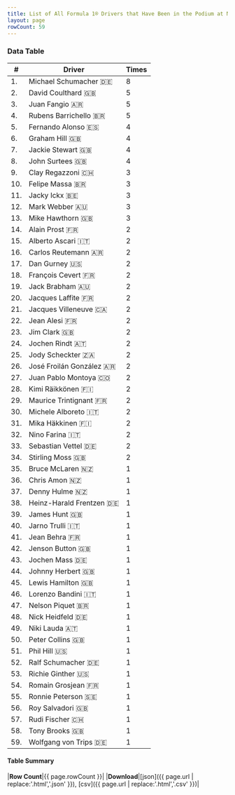 ```yaml
---
title: List of All Formula 1® Drivers that Have Been in the Podium at Nürburgring
layout: page
rowCount: 59
---
```


<canvas id="chart" width="400" height="180"></canvas>
<script>
var data = {
    "datasets": [
        {
            "backgroundColor": [
                "#f3a935",
                "#f3a935",
                "#f3a935",
                "#f3a935",
                "#f3a935",
                "#f3a935",
                "#f3a935",
                "#f3a935",
                "#f3a935",
                "#f3a935",
                "#f3a935",
                "#f3a935",
                "#f3a935",
                "#f3a935",
                "#f3a935",
                "#f3a935",
                "#f3a935",
                "#f3a935",
                "#f3a935",
                "#f3a935",
                "#f3a935",
                "#f3a935",
                "#f3a935",
                "#f3a935",
                "#f3a935",
                "#f3a935",
                "#f3a935",
                "#f3a935",
                "#f3a935",
                "#f3a935",
                "#f3a935",
                "#f3a935",
                "#f3a935",
                "#f3a935",
                "#f3a935",
                "#f3a935",
                "#f3a935",
                "#f3a935",
                "#f3a935",
                "#f3a935",
                "#f3a935",
                "#f3a935",
                "#f3a935",
                "#f3a935",
                "#f3a935",
                "#f3a935",
                "#f3a935",
                "#f3a935",
                "#f3a935",
                "#f3a935",
                "#f3a935",
                "#f3a935",
                "#f3a935",
                "#f3a935",
                "#f3a935",
                "#f3a935",
                "#f3a935",
                "#f3a935",
                "#f3a935"
            ],
            "borderColor": [
                "#f68639",
                "#f68639",
                "#f68639",
                "#f68639",
                "#f68639",
                "#f68639",
                "#f68639",
                "#f68639",
                "#f68639",
                "#f68639",
                "#f68639",
                "#f68639",
                "#f68639",
                "#f68639",
                "#f68639",
                "#f68639",
                "#f68639",
                "#f68639",
                "#f68639",
                "#f68639",
                "#f68639",
                "#f68639",
                "#f68639",
                "#f68639",
                "#f68639",
                "#f68639",
                "#f68639",
                "#f68639",
                "#f68639",
                "#f68639",
                "#f68639",
                "#f68639",
                "#f68639",
                "#f68639",
                "#f68639",
                "#f68639",
                "#f68639",
                "#f68639",
                "#f68639",
                "#f68639",
                "#f68639",
                "#f68639",
                "#f68639",
                "#f68639",
                "#f68639",
                "#f68639",
                "#f68639",
                "#f68639",
                "#f68639",
                "#f68639",
                "#f68639",
                "#f68639",
                "#f68639",
                "#f68639",
                "#f68639",
                "#f68639",
                "#f68639",
                "#f68639",
                "#f68639"
            ],
            "borderWidth": 1,
            "data": [
                8.0,
                5.0,
                5.0,
                5.0,
                4.0,
                4.0,
                4.0,
                4.0,
                3.0,
                3.0,
                3.0,
                3.0,
                3.0,
                2.0,
                2.0,
                2.0,
                2.0,
                2.0,
                2.0,
                2.0,
                2.0,
                2.0,
                2.0,
                2.0,
                2.0,
                2.0,
                2.0,
                2.0,
                2.0,
                2.0,
                2.0,
                2.0,
                2.0,
                2.0,
                1.0,
                1.0,
                1.0,
                1.0,
                1.0,
                1.0,
                1.0,
                1.0,
                1.0,
                1.0,
                1.0,
                1.0,
                1.0,
                1.0,
                1.0,
                1.0,
                1.0,
                1.0,
                1.0,
                1.0,
                1.0,
                1.0,
                1.0,
                1.0,
                1.0
            ],
            "label": "Times"
        }
    ],
    "labels": [
        "Michael Schumacher",
        "David Coulthard",
        "Juan Fangio",
        "Rubens Barrichello",
        "Fernando Alonso",
        "Graham Hill",
        "Jackie Stewart",
        "John Surtees",
        "Clay Regazzoni",
        "Felipe Massa",
        "Jacky Ickx",
        "Mark Webber",
        "Mike Hawthorn",
        "Alain Prost",
        "Alberto Ascari",
        "Carlos Reutemann",
        "Dan Gurney",
        "François Cevert",
        "Jack Brabham",
        "Jacques Laffite",
        "Jacques Villeneuve",
        "Jean Alesi",
        "Jim Clark",
        "Jochen Rindt",
        "Jody Scheckter",
        "José Froilán González",
        "Juan Pablo Montoya",
        "Kimi Räikkönen",
        "Maurice Trintignant",
        "Michele Alboreto",
        "Mika Häkkinen",
        "Nino Farina",
        "Sebastian Vettel",
        "Stirling Moss",
        "Bruce McLaren",
        "Chris Amon",
        "Denny Hulme",
        "Heinz-Harald Frentzen",
        "James Hunt",
        "Jarno Trulli",
        "Jean Behra",
        "Jenson Button",
        "Jochen Mass",
        "Johnny Herbert",
        "Lewis Hamilton",
        "Lorenzo Bandini",
        "Nelson Piquet",
        "Nick Heidfeld",
        "Niki Lauda",
        "Peter Collins",
        "Phil Hill",
        "Ralf Schumacher",
        "Richie Ginther",
        "Romain Grosjean",
        "Ronnie Peterson",
        "Roy Salvadori",
        "Rudi Fischer",
        "Tony Brooks",
        "Wolfgang von Trips"
    ]
};
var options = {
  legend: {
    display: false
  },
  scales: {
    xAxes: [{
      ticks: {
        beginAtZero: true,
        maxRotation: 180,
        display: window.innerWidth > 800
      }
    }],
    yAxes: [{
      ticks: {
        beginAtZero: true
      }
    }]
  },
  onResize: function(chart, size) {
    chart.options.scales.xAxes[0].ticks.display = size.width > 800;
  }
};
var chart = new Chart("chart", {
    data: data,
    type: 'bar',
    options: options
});
</script>

<!-- div id="chart-navigation">
<button onclick="window.location = chart.toBase64Image();">Save as Image</button>
<button onclick="window.location = chart.toBase64Image();">Hello</button>
<button onclick="window.location = chart.toBase64Image();">Hello</button>
<select>
<option>one</option>
<option>two</option>
<option>three</option>
</select>
</div -->




### Data Table

| # | Driver | Times |
|--|--|--|
| 1. | Michael Schumacher 🇩🇪 | 8 |
| 2. | David Coulthard 🇬🇧 | 5 |
| 3. | Juan Fangio 🇦🇷 | 5 |
| 4. | Rubens Barrichello 🇧🇷 | 5 |
| 5. | Fernando Alonso 🇪🇸 | 4 |
| 6. | Graham Hill 🇬🇧 | 4 |
| 7. | Jackie Stewart 🇬🇧 | 4 |
| 8. | John Surtees 🇬🇧 | 4 |
| 9. | Clay Regazzoni 🇨🇭 | 3 |
| 10. | Felipe Massa 🇧🇷 | 3 |
| 11. | Jacky Ickx 🇧🇪 | 3 |
| 12. | Mark Webber 🇦🇺 | 3 |
| 13. | Mike Hawthorn 🇬🇧 | 3 |
| 14. | Alain Prost 🇫🇷 | 2 |
| 15. | Alberto Ascari 🇮🇹 | 2 |
| 16. | Carlos Reutemann 🇦🇷 | 2 |
| 17. | Dan Gurney 🇺🇸 | 2 |
| 18. | François Cevert 🇫🇷 | 2 |
| 19. | Jack Brabham 🇦🇺 | 2 |
| 20. | Jacques Laffite 🇫🇷 | 2 |
| 21. | Jacques Villeneuve 🇨🇦 | 2 |
| 22. | Jean Alesi 🇫🇷 | 2 |
| 23. | Jim Clark 🇬🇧 | 2 |
| 24. | Jochen Rindt 🇦🇹 | 2 |
| 25. | Jody Scheckter 🇿🇦 | 2 |
| 26. | José Froilán González 🇦🇷 | 2 |
| 27. | Juan Pablo Montoya 🇨🇴 | 2 |
| 28. | Kimi Räikkönen 🇫🇮 | 2 |
| 29. | Maurice Trintignant 🇫🇷 | 2 |
| 30. | Michele Alboreto 🇮🇹 | 2 |
| 31. | Mika Häkkinen 🇫🇮 | 2 |
| 32. | Nino Farina 🇮🇹 | 2 |
| 33. | Sebastian Vettel 🇩🇪 | 2 |
| 34. | Stirling Moss 🇬🇧 | 2 |
| 35. | Bruce McLaren 🇳🇿 | 1 |
| 36. | Chris Amon 🇳🇿 | 1 |
| 37. | Denny Hulme 🇳🇿 | 1 |
| 38. | Heinz-Harald Frentzen 🇩🇪 | 1 |
| 39. | James Hunt 🇬🇧 | 1 |
| 40. | Jarno Trulli 🇮🇹 | 1 |
| 41. | Jean Behra 🇫🇷 | 1 |
| 42. | Jenson Button 🇬🇧 | 1 |
| 43. | Jochen Mass 🇩🇪 | 1 |
| 44. | Johnny Herbert 🇬🇧 | 1 |
| 45. | Lewis Hamilton 🇬🇧 | 1 |
| 46. | Lorenzo Bandini 🇮🇹 | 1 |
| 47. | Nelson Piquet 🇧🇷 | 1 |
| 48. | Nick Heidfeld 🇩🇪 | 1 |
| 49. | Niki Lauda 🇦🇹 | 1 |
| 50. | Peter Collins 🇬🇧 | 1 |
| 51. | Phil Hill 🇺🇸 | 1 |
| 52. | Ralf Schumacher 🇩🇪 | 1 |
| 53. | Richie Ginther 🇺🇸 | 1 |
| 54. | Romain Grosjean 🇫🇷 | 1 |
| 55. | Ronnie Peterson 🇸🇪 | 1 |
| 56. | Roy Salvadori 🇬🇧 | 1 |
| 57. | Rudi Fischer 🇨🇭 | 1 |
| 58. | Tony Brooks 🇬🇧 | 1 |
| 59. | Wolfgang von Trips 🇩🇪 | 1 |

#### Table Summary

|**Row Count**|{{ page.rowCount }}|
|**Download**|[json]({{ page.url | replace:'.html','.json' }}), [csv]({{ page.url | replace:'.html','.csv' }})|
